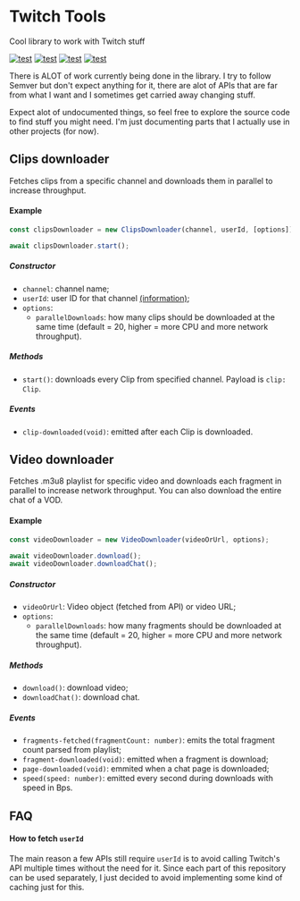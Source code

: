 # Twitch Tools

Cool library to work with Twitch stuff


[![test](https://img.shields.io/github/v/tag/hugojf/twitch-tools?label=version)](https://codecov.io/gh/HugoJF/twitch-clip-downloader)
[![test](https://img.shields.io/github/workflow/status/hugojf/twitch-tools/Run%20tests?label=tests)](https://codecov.io/gh/HugoJF/twitch-clip-downloader)
[![test](https://img.shields.io/github/issues/hugojf/twitch-tools)](https://codecov.io/gh/HugoJF/twitch-clip-downloader)
[![test](https://img.shields.io/github/license/hugojf/twitch-tools)](https://codecov.io/gh/HugoJF/twitch-clip-downloader)

There is ALOT of work currently being done in the library. I try to follow Semver but don't expect anything for it, there are alot of APIs that are far from what I want and I sometimes get carried away changing stuff.

Expect alot of undocumented things, so feel free to explore the source code to find stuff you might need. I'm just documenting parts that I actually use in other projects (for now).

## Clips downloader

Fetches clips from a specific channel and downloads them in parallel to increase throughput.

#### Example
```typescript
const clipsDownloader = new ClipsDownloader(channel, userId, [options])

await clipsDownloader.start();
```

##### Constructor
- `channel`: channel name;
- `userId`: user ID for that channel [(information)](#how-to-fetch-userid);
- `options`:
   - `parallelDownloads`: how many clips should be downloaded at the same time (default = 20, higher = more CPU and more network throughput).

##### Methods
- `start()`: downloads every Clip from specified channel. Payload is `clip: Clip`.

##### Events
- `clip-downloaded(void)`: emitted after each Clip is downloaded.

## Video downloader

Fetches .m3u8 playlist for specific video and downloads each fragment in parallel to increase network throughput. You can also download the entire chat of a VOD.

#### Example
```typescript
const videoDownloader = new VideoDownloader(videoOrUrl, options);

await videoDownloader.download();
await videoDownloader.downloadChat();
```

##### Constructor
- `videoOrUrl`: Video object (fetched from API) or video URL;
- `options`:
   - `parallelDownloads`: how many fragments should be downloaded at the same time (default = 20, higher = more CPU and more network throughput).

##### Methods
- `download()`: download video; 
- `downloadChat()`: download chat.

##### Events
- `fragments-fetched(fragmentCount: number)`: emits the total fragment count parsed from playlist;
- `fragment-downloaded(void)`: emitted when a fragment is download;
- `page-downloaded(void)`: emmited when a chat page is downloaded;
- `speed(speed: number)`: emitted every second during downloads with speed in Bps.

## FAQ
#### How to fetch `userId`

The main reason a few APIs still require `userId` is to avoid calling Twitch's API multiple times without the need for it. Since each part of this repository can be used separately, I just decided to avoid implementing some kind of caching just for this.
